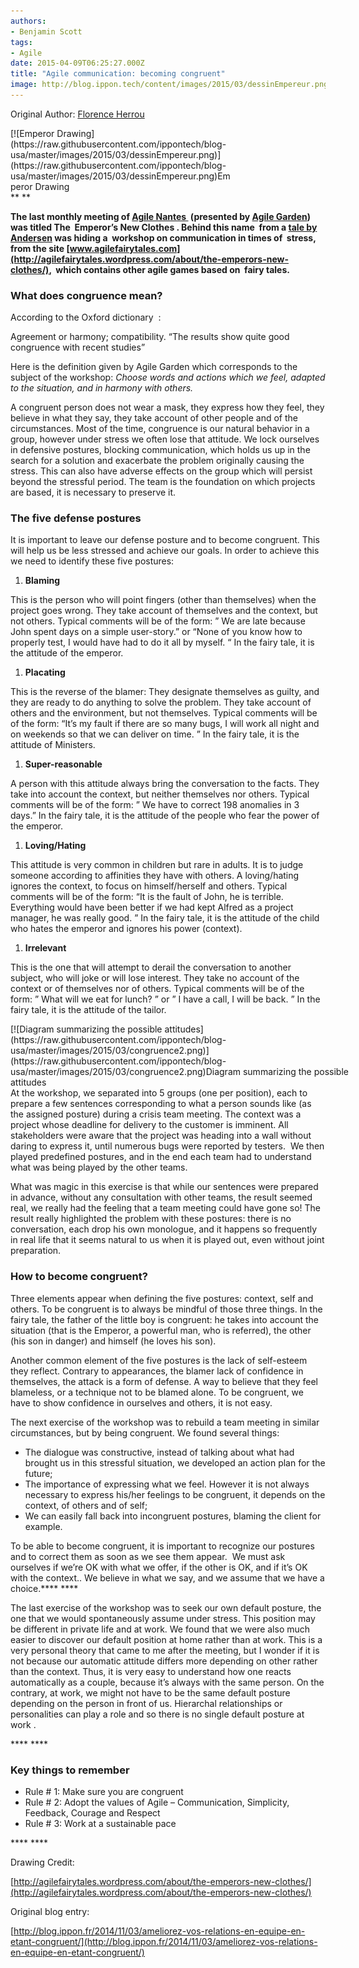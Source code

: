 ```yaml
---
authors:
- Benjamin Scott
tags:
- Agile
date: 2015-04-09T06:25:27.000Z
title: "Agile communication: becoming congruent"
image: http://blog.ippon.tech/content/images/2015/03/dessinEmpereur.png
---
```


Original Author: [Florence Herrou](http://blog.ippon.fr/author/Florence_HERROU/ "Articles par Florence HERROU")

<div class="wp-caption alignleft" id="attachment_12819" style="width: 355px">[![Emperor Drawing](https://raw.githubusercontent.com/ippontech/blog-usa/master/images/2015/03/dessinEmpereur.png)](https://raw.githubusercontent.com/ippontech/blog-usa/master/images/2015/03/dessinEmpereur.png)Emperor Drawing

</div>** **

**The last monthly meeting of [Agile Nantes ](http://www.agilenantes.org/) (presented by [Agile Garden](http://www.agilegarden.fr/)) was titled The  Emperor’s New Clothes . Behind this name  from a [tale by Andersen](http://fr.wikisource.org/wiki/Les_Habits_neufs_du_Grand-Duc) was hiding a  workshop on communication in times of  stress, from the site [www.agilefairytales.com](http://agilefairytales.wordpress.com/about/the-emperors-new-clothes/),  which contains other agile games based on  fairy tales.**

### What does congruence mean?

According to the Oxford dictionary  :

Agreement or harmony; compatibility.
 “The results show quite good congruence with recent studies”

Here is the definition given by Agile Garden which corresponds to the subject of the workshop: *Choose words and actions which we feel, adapted to the situation, and in harmony with others.*

A congruent person does not wear a mask, they express how they feel, they believe in what they say, they take account of other people and of the circumstances. Most of the time, congruence is our natural behavior in a group, however under stress we often lose that attitude. We lock ourselves in defensive postures, blocking communication, which holds us up in the search for a solution and exacerbate the problem originally causing the stress. This can also have adverse effects on the group which will persist beyond the stressful period. The team is the foundation on which projects are based, it is necessary to preserve it.

### The five defense postures

It is important to leave our defense posture and to become congruent. This will help us be less stressed and achieve our goals. In order to achieve this we need to identify these five postures:

1. **Blaming**

This is the person who will point fingers (other than themselves) when the project goes wrong. They take account of themselves and the context, but not others. Typical comments will be of the form: ” We are late because John spent days on a simple user-story.” or “None of you know how to properly test, I would have had to do it all by myself. “ In the fairy tale, it is the attitude of the emperor.

1. **Placating**

This is the reverse of the blamer: They designate themselves as guilty, and they are ready to do anything to solve the problem. They take account of others and the environment, but not themselves. Typical comments will be of the form: “It’s my fault if there are so many bugs, I will work all night and on weekends so that we can deliver on time. ” In the fairy tale, it is the attitude of Ministers.

1. **Super-reasonable**

A person with this attitude always bring the conversation to the facts. They take into account the context, but neither themselves nor others. Typical comments will be of the form: ” We have to correct 198 anomalies in 3 days.” In the fairy tale, it is the attitude of the people who fear the power of the emperor.

1. **Loving/Hating**

This attitude is very common in children but rare in adults. It is to judge someone according to affinities they have with others. A loving/hating ignores the context, to focus on himself/herself and others. Typical comments will be of the form: “It is the fault of John, he is terrible. Everything would have been better if we had kept Alfred as a project manager, he was really good. ” In the fairy tale, it is the attitude of the child who hates the emperor and ignores his power (context).

1. **Irrelevant**

This is the one that will attempt to derail the conversation to another subject, who will joke or will lose interest. They take no account of the context or of themselves nor of others. Typical comments will be of the form: ” What will we eat for lunch? ” or ” I have a call, I will be back. ” In the fairy tale, it is the attitude of the tailor.

<div class="wp-caption aligncenter" id="attachment_12820" style="width: 571px">[![Diagram summarizing the possible attitudes](https://raw.githubusercontent.com/ippontech/blog-usa/master/images/2015/03/congruence2.png)](https://raw.githubusercontent.com/ippontech/blog-usa/master/images/2015/03/congruence2.png)Diagram summarizing the possible attitudes

</div>At the workshop, we separated into 5 groups (one per position), each to prepare a few sentences corresponding to what a person sounds like (as the assigned posture) during a crisis team meeting. The context was a project whose deadline for delivery to the customer is imminent. All stakeholders were aware that the project was heading into a wall without daring to express it, until numerous bugs were reported by testers.  We then played predefined postures, and in the end each team had to understand what was being played by the other teams.

What was magic in this exercise is that while our sentences were prepared in advance, without any consultation with other teams, the result seemed real, we really had the feeling that a team meeting could have gone so! The result really highlighted the problem with these postures: there is no conversation, each drop his own monologue, and it happens so frequently in real life that it seems natural to us when it is played out, even without joint preparation.

### How to become congruent?

Three elements appear when defining the five postures: context, self and others. To be congruent is to always be mindful of those three things. In the fairy tale, the father of the little boy is congruent: he takes into account the situation (that is the Emperor, a powerful man, who is referred), the other (his son in danger) and himself (he loves his son).

Another common element of the five postures is the lack of self-esteem they reflect. Contrary to appearances, the blamer lack of confidence in themselves, the attack is a form of defense. A way to believe that they feel blameless, or a technique not to be blamed alone. To be congruent, we have to show confidence in ourselves and others, it is not easy.

The next exercise of the workshop was to rebuild a team meeting in similar circumstances, but by being congruent. We found several things:

- The dialogue was constructive, instead of talking about what had brought us in this stressful situation, we developed an action plan for the future;
- The importance of expressing what we feel. However it is not always necessary to express his/her feelings to be congruent, it depends on the context, of others and of self;
- We can easily fall back into incongruent postures, blaming the client for example.

To be able to become congruent, it is important to recognize our postures and to correct them as soon as we see them appear.  We must ask ourselves if we’re OK with what we offer, if the other is OK, and if it’s OK with the context.. We believe in what we say, and we assume that we have a choice.**** ****

The last exercise of the workshop was to seek our own default posture, the one that we would spontaneously assume under stress. This position may be different in private life and at work. We found that we were also much easier to discover our default position at home rather than at work. This is a very personal theory that came to me after the meeting, but I wonder if it is not because our automatic attitude differs more depending on other rather than the context. Thus, it is very easy to understand how one reacts automatically as a couple, because it’s always with the same person. On the contrary, at work, we might not have to be the same default posture depending on the person in front of us. Hierarchal relationships or personalities can play a role and so there is no single default posture at work .

**** ****

### Key things to remember

- Rule # 1: Make sure you are congruent
- Rule # 2: Adopt the values ​​of Agile – Communication, Simplicity, Feedback, Courage and Respect
- Rule # 3: Work at a sustainable pace

**** ****

Drawing Credit:

[http://agilefairytales.wordpress.com/about/the-emperors-new-clothes/](http://agilefairytales.wordpress.com/about/the-emperors-new-clothes/)

Original blog entry:

[http://blog.ippon.fr/2014/11/03/ameliorez-vos-relations-en-equipe-en-etant-congruent/](http://blog.ippon.fr/2014/11/03/ameliorez-vos-relations-en-equipe-en-etant-congruent/)
